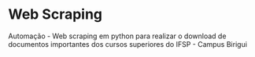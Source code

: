 # Web Scraping 
 Automação - Web scraping em python para realizar o download de documentos importantes dos cursos superiores do IFSP - Campus Birigui
